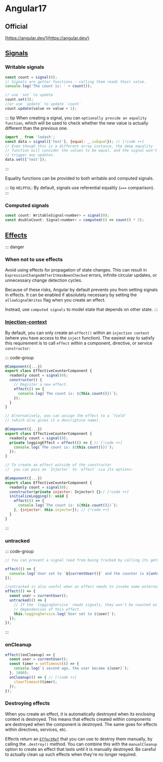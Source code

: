 # Angular17

## Official
[https://angular.dev/](https://angular.dev/)

## [Signals](https://angular.dev/guide/signals#writable-signals)

### Writable signals

```js
const count = signal(0);
// Signals are getter functions - calling them reads their value.
console.log('The count is: ' + count());

// use `set` to update
count.set(3);
//or use `update` to update `count`
count.update(value => value + 1);
```

::: tip
When creating a signal, you can `optionally provide an equality function`, which will be used to check whether the new value is actually different than the previous one.
```js
import _ from 'lodash';
const data = signal(['test'], {equal: _.isEqual}); // [!code ++]
// Even though this is a different array instance, the deep equality
// function will consider the values to be equal, and the signal won't
// trigger any updates.
data.set(['test']);
```
:::

Equality functions can be provided to both writable and computed signals.

::: tip
`HELPFUL`: By default, signals use referential equality (`===` comparison).
:::

### Computed signals

```js
const count: WritableSignal<number> = signal(0);
const doubleCount: Signal<number> = computed(() => count() * 2);
```

## [Effects](https://angular.dev/guide/signals#effects)


::: danger
### When not to use effects
Avoid using effects for propagation of state changes. This can result in `ExpressionChangedAfterItHasBeenChecked` errors, infinite circular updates, or unnecessary change detection cycles.

Because of these risks, Angular by default prevents you from setting signals in effects. It can be enabled if absolutely necessary by setting the `allowSignalWrites` flag when you create an effect.

Instead, use `computed signals` to model state that depends on other state.
:::

### [Injection-context](https://angular.dev/guide/signals#injection-context)

By default, you can only create an `effect()` within an `injection context` (where you have access to the `inject` function). The easiest way to satisfy this requirement is to call `effect` within a component, directive, or service `constructor`:

::: code-group
```js [RegisterInConstructor.js]
@Component({...})
export class EffectiveCounterComponent {
  readonly count = signal(0);
  constructor() {
    // Register a new effect.
    effect(() => {
      console.log(`The count is: ${this.count()})`);
    });
  }
}
```

```js [AssignEffectToAField]
// Alternatively, you can assign the effect to a `field` 
// (which also gives it a descriptive name).

@Component({...})
export class EffectiveCounterComponent {
  readonly count = signal(0);
  private loggingEffect = effect(() => { // [!code ++]
    console.log(`The count is: ${this.count()})`);
  });
}
```


```js [passAnInjectorToEffect]
// To create an effect outside of the constructor
//  you can pass an `Injector` to `effect` via its options:

@Component({...})
export class EffectiveCounterComponent {
  readonly count = signal(0);
  constructor(private injector: Injector) {}// [!code ++]
  initializeLogging(): void {
    effect(() => {
      console.log(`The count is: ${this.count()})`);
    }, {injector: this.injector}); // [!code ++]
  }
}
```
:::

### untracked

::: code-group

```js [PreventSignalRead.js]
// You can prevent a signal read from being tracked by calling its getter with untracked:

effect(() => {
  console.log(`User set to `${currentUser()}` and the counter is ${untracked(counter)}`);
});
```

```js [InvokeExternalCodes.js]
//untracked is also useful when an effect needs to invoke some external code which shouldn't be treated as a dependency:
effect(() => {
  const user = currentUser();
  untracked(() => {
    // If the `loggingService` reads signals, they won't be counted as
    // dependencies of this effect.
    this.loggingService.log(`User set to ${user}`);
  });
});
```

:::

### onCleanup

```js
effect((onCleanup) => {
  const user = currentUser();
  const timer = setTimeout(() => {
    console.log(`1 second ago, the user became ${user}`);
  }, 1000);
  onCleanup(() => { // [!code ++]
    clearTimeout(timer);
  });
});
```

### Destroying effects
When you create an effect, it is automatically destroyed when its enclosing context is destroyed. This means that effects created within components are destroyed when the component is destroyed. The same goes for effects within directives, services, etc.

Effects return an [`EffectRef`](https://angular.dev/api/core/EffectRef) that you can use to destroy them manually, by calling the `.destroy()` method. You can combine this with the `manualCleanup` option to create an effect that lasts until it is manually destroyed. Be careful to actually clean up such effects when they're no longer required.
